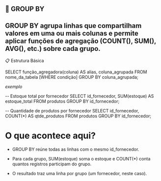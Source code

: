 ## 📌 GROUP BY

## **GROUP BY** agrupa linhas que compartilham valores em uma ou mais colunas e permite aplicar funções de agregação (COUNT(), SUM(), AVG(), etc.) sobre cada grupo.

📋 Estrutura Básica

SELECT
função_agregadora(coluna) AS alias,
coluna_agrupada
FROM nome_da_tabela
[WHERE condição]
GROUP BY coluna_agrupada;

_exemplo_

-- Estoque total por fornecedor
SELECT
id_fornecedor,
SUM(estoque) AS estoque_total
FROM produtos
GROUP BY id_fornecedor;

-- Quantidade de produtos por fornecedor
SELECT
id_fornecedor,
COUNT(\*) AS qtde_produtos
FROM produtos
GROUP BY id_fornecedor;

# O que acontece aqui?

- GROUP BY reúne todas as linhas com o mesmo id_fornecedor.

- Para cada grupo, SUM(estoque) soma o estoque e COUNT(\*) conta quantos registros participam do grupo.

- O resultado traz uma linha por grupo (um fornecedor, neste caso).
